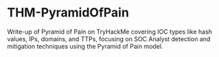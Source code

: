 # THM-PyramidOfPain
Write-up of Pyramid of Pain on TryHackMe covering IOC types like hash values, IPs, domains, and TTPs, focusing on SOC Analyst detection and mitigation techniques using the Pyramid of Pain model.
